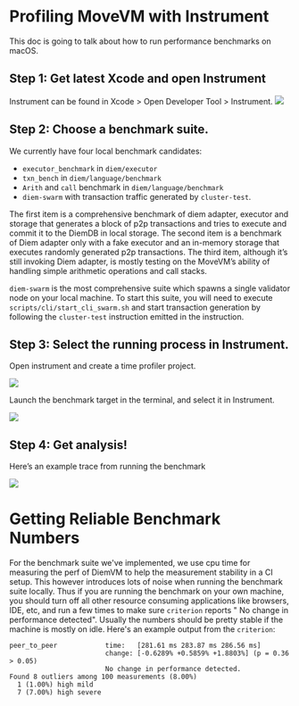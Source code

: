 # Profiling MoveVM with Instrument
This doc is going to talk about how to run performance benchmarks on macOS.

## Step 1: Get latest Xcode and open Instrument

Instrument can be found in Xcode > Open Developer Tool > Instrument.
![](https://i.imgur.com/QCwJBim.png)



## Step 2: Choose a benchmark suite.

We currently have four local benchmark candidates:
- `executor_benchmark` in `diem/executor`
- `txn_bench` in `diem/language/benchmark`
- `Arith` and `call` benchmark in `diem/language/benchmark`
- `diem-swarm` with transaction traffic generated by `cluster-test`.

The first item is a comprehensive benchmark of diem adapter, executor and storage that generates a block of p2p transactions and tries to execute and commit it to the DiemDB in local storage. The second item is a benchmark of Diem adapter only with a fake executor and an in-memory storage that executes randomly generated p2p transactions. The third item, although it’s still invoking Diem adapter, is mostly testing on the MoveVM’s ability of handling simple arithmetic operations and call stacks.

`diem-swarm` is the most comprehensive suite which spawns a single validator node on your local machine. To start this suite, you will need to execute `scripts/cli/start_cli_swarm.sh` and start transaction generation by following the `cluster-test` instruction emitted in the instruction.

## Step 3: Select the running process in Instrument.
Open instrument and create a time profiler project.

![](https://i.imgur.com/dbLht9f.png)

Launch the benchmark target in the terminal, and select it in Instrument.

![](https://i.imgur.com/LU10tZC.jpg)


## Step 4: Get analysis!

Here’s an example trace from running the benchmark

![](https://i.imgur.com/BAoprNq.jpg)

# Getting Reliable Benchmark Numbers

For the benchmark suite we've implemented, we use cpu time for measuring the perf of DiemVM to help the measurement stability in a CI setup. This however introduces lots of noise when running the benchmark suite locally. Thus if you are running the benchmark on your own machine, you should turn off all other resource consuming applications like browsers, IDE, etc, and run a few times to make sure `criterion` reports " No change in performance detected". Usually the numbers should be pretty stable if the machine is mostly on idle. Here's an example output from the `criterion`:

```
peer_to_peer            time:   [281.61 ms 283.87 ms 286.56 ms]                         
                        change: [-0.6289% +0.5859% +1.8803%] (p = 0.36 > 0.05)
                        No change in performance detected.
Found 8 outliers among 100 measurements (8.00%)
  1 (1.00%) high mild
  7 (7.00%) high severe
```
